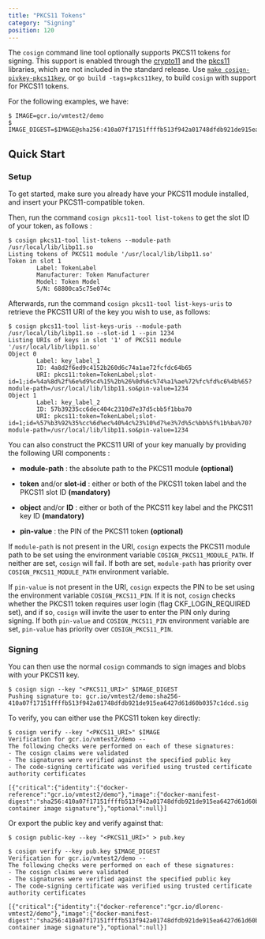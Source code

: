 ```yaml
---
title: "PKCS11 Tokens"
category: "Signing"
position: 120
---
```


The `cosign` command line tool optionally supports PKCS11 tokens for signing.
This support is enabled through the [crypto11](https://github.com/ThalesIgnite/crypto11) and the [pkcs11](https://github.com/miekg/pkcs11) libraries, which are not included in the standard release. Use [`make cosign-pivkey-pkcs11key`](https://github.com/sigstore/cosign/blob/a8d1cc1132d4a019a62ff515b9375c8c5b98a5c5/Makefile#L52), or `go build -tags=pkcs11key`, to build `cosign` with support for PKCS11 tokens.

For the following examples, we have:

```shell
$ IMAGE=gcr.io/vmtest2/demo
$ IMAGE_DIGEST=$IMAGE@sha256:410a07f17151ffffb513f942a01748dfdb921de915ea6427d61d60b0357c1dcd
```

## Quick Start

### Setup

To get started, make sure you already have your PKCS11 module installed, and insert your PKCS11-compatible token.

Then, run the command `cosign pkcs11-tool list-tokens` to get the slot ID of your token, as follows :

```shell
$ cosign pkcs11-tool list-tokens --module-path /usr/local/lib/libp11.so
Listing tokens of PKCS11 module '/usr/local/lib/libp11.so'
Token in slot 1
        Label: TokenLabel
        Manufacturer: Token Manufacturer
        Model: Token Model
        S/N: 68800ca5c75e074c
```

Afterwards, run the command `cosign pkcs11-tool list-keys-uris` to retrieve the PKCS11 URI of the key you wish to use, as follows:

```shell
$ cosign pkcs11-tool list-keys-uris --module-path /usr/local/lib/libp11.so --slot-id 1 --pin 1234
Listing URIs of keys in slot '1' of PKCS11 module '/usr/local/lib/libp11.so'
Object 0
        Label: key_label_1
        ID: 4a8d2f6ed9c4152b260d6c74a1ae72fcfdc64b65
        URI: pkcs11:token=TokenLabel;slot-id=1;id=%4a%8d%2f%6e%d9%c4%15%2b%26%0d%6c%74%a1%ae%72%fc%fd%c6%4b%65?module-path=/usr/local/lib/libp11.so&pin-value=1234
Object 1
        Label: key_label_2
        ID: 57b39235cc6dec404c2310d7e37d5cbb5f1bba70
        URI: pkcs11:token=TokenLabel;slot-id=1;id=%57%b3%92%35%cc%6d%ec%40%4c%23%10%d7%e3%7d%5c%bb%5f%1b%ba%70?module-path=/usr/local/lib/libp11.so&pin-value=1234
```

You can also construct the PKCS11 URI of your key manually by providing the following URI components :

* **module-path** : the absolute path to the PKCS11 module **(optional)**

* **token** and/or **slot-id** : either or both of the PKCS11 token label and the PKCS11 slot ID **(mandatory)**

* **object** and/or **ID** : either or both of the PKCS11 key label and the PKCS11 key ID **(mandatory)**

* **pin-value** : the PIN of the PKCS11 token **(optional)**

If `module-path` is not present in the URI, `cosign` expects the PKCS11 module path to be set using the environment variable `COSIGN_PKCS11_MODULE_PATH`. If neither are set, `cosign` will fail. If both are set, `module-path` has priority over `COSIGN_PKCS11_MODULE_PATH` environment variable.

If `pin-value` is not present in the URI, `cosign` expects the PIN to be set using the environment variable `COSIGN_PKCS11_PIN`. If it is not, `cosign` checks whether the PKCS11 token requires user login (flag CKF_LOGIN_REQUIRED set), and if so, `cosign` will invite the user to enter the PIN only during signing. If both `pin-value` and `COSIGN_PKCS11_PIN` environment variable are set, `pin-value` has priority over `COSIGN_PKCS11_PIN`.

### Signing

You can then use the normal `cosign` commands to sign images and blobs with your PKCS11 key.

```shell
$ cosign sign --key "<PKCS11_URI>" $IMAGE_DIGEST
Pushing signature to: gcr.io/vmtest2/demo:sha256-410a07f17151ffffb513f942a01748dfdb921de915ea6427d61d60b0357c1dcd.sig
```

To verify, you can either use the PKCS11 token key directly:

```shell
$ cosign verify --key "<PKCS11_URI>" $IMAGE
Verification for gcr.io/vmtest2/demo --
The following checks were performed on each of these signatures:
- The cosign claims were validated
- The signatures were verified against the specified public key
- The code-signing certificate was verified using trusted certificate authority certificates

[{"critical":{"identity":{"docker-reference":"gcr.io/vmtest2/demo"},"image":{"docker-manifest-digest":"sha256:410a07f17151ffffb513f942a01748dfdb921de915ea6427d61d60b0357c1dcd"},"type":"cosign container image signature"},"optional":null}]
```

Or export the public key and verify against that:

```shell
$ cosign public-key --key "<PKCS11_URI>" > pub.key

$ cosign verify --key pub.key $IMAGE_DIGEST
Verification for gcr.io/vmtest2/demo --
The following checks were performed on each of these signatures:
- The cosign claims were validated
- The signatures were verified against the specified public key
- The code-signing certificate was verified using trusted certificate authority certificates

[{"critical":{"identity":{"docker-reference":"gcr.io/dlorenc-vmtest2/demo"},"image":{"docker-manifest-digest":"sha256:410a07f17151ffffb513f942a01748dfdb921de915ea6427d61d60b0357c1dcd"},"type":"cosign container image signature"},"optional":null}]
```
